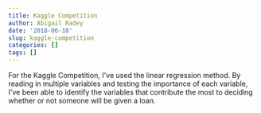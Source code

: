 ```yaml
---
title: Kaggle Competition
author: Abigail Radey
date: '2018-06-18'
slug: kaggle-competition
categories: []
tags: []
---
```


For the Kaggle Competition, I've used the linear regression method. By reading in multiple variables and testing the importance of each variable, I've been able to identify the variables that contribute the most to deciding whether or not someone will be given a loan.